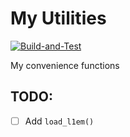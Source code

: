 # My Utilities

[![Build-and-Test](https://github.com/mikecuoco/my-utils/actions/workflows/main.yaml/badge.svg)](https://github.com/mikecuoco/my-utils/actions/workflows/main.yaml)

My convenience functions

## TODO:

- [ ] Add `load_l1em()`
